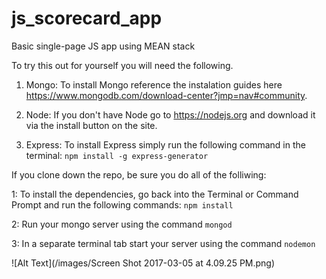 # js_scorecard_app
Basic single-page JS app using MEAN stack

To try this out for yourself you will need the following.

1. Mongo: To install Mongo reference the instalation guides here https://www.mongodb.com/download-center?jmp=nav#community. 

2. Node: If you don't have Node go to https://nodejs.org and download it via the install button on the site. 

3. Express: To install Express simply run the following command in the terminal:
`npm install -g express-generator`

If you clone down the repo, be sure you do all of the folliwing:

1: To install the dependencies, go back into the Terminal or Command Prompt and run the following commands:
`npm install`

2: Run your mongo server using the command 
  `mongod`

3: In a separate terminal tab start your server using the command
  `nodemon`
  
![Alt Text](/images/Screen Shot 2017-03-05 at 4.09.25 PM.png)
